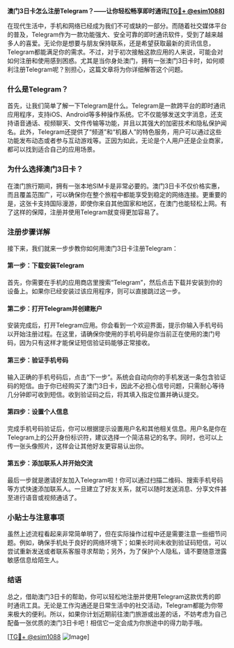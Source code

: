 **澳门3日卡怎么注册Telegram？——让你轻松畅享即时通讯[[TG💪+ @esim1088](https://t.me/s/esim1088)]**

在现代生活中，手机和网络已经成为我们不可或缺的一部分。而随着社交媒体平台的普及，Telegram作为一款功能强大、安全可靠的即时通讯软件，受到了越来越多人的喜爱。无论你是想要与朋友保持联系，还是希望获取最新的资讯信息，Telegram都能满足你的需求。不过，对于初次接触这款应用的人来说，可能会对如何注册和使用感到困惑。尤其是当你身处澳门，拥有一张澳门3日卡时，如何顺利注册Telegram呢？别担心，这篇文章将为你详细解答这个问题。

### 什么是Telegram？

首先，让我们简单了解一下Telegram是什么。Telegram是一款跨平台的即时通讯应用程序，支持iOS、Android等多种操作系统。它不仅能够发送文字消息，还支持语音通话、视频聊天、文件传输等功能，并且以其强大的加密技术和隐私保护闻名。此外，Telegram还提供了“频道”和“机器人”的特色服务，用户可以通过这些功能发布动态或者参与互动游戏等。正因为如此，无论是个人用户还是企业商家，都可以找到适合自己的应用场景。

### 为什么选择澳门3日卡？

在澳门旅行期间，拥有一张本地SIM卡是非常必要的。澳门3日卡不仅价格实惠，而且覆盖范围广，可以确保你在整个旅程中都能享受到稳定的网络连接。更重要的是，这张卡支持国际漫游，即使你来自其他国家和地区，在澳门也能轻松上网。有了这样的保障，注册并使用Telegram就变得更加容易了。

### 注册步骤详解

接下来，我们就来一步步教你如何用澳门3日卡注册Telegram：

#### 第一步：下载安装Telegram
首先，你需要在手机的应用商店里搜索“Telegram”，然后点击下载并安装到你的设备上。如果你已经安装过该应用程序，则可以直接跳过这一步。

#### 第二步：打开Telegram并创建账户
安装完成后，打开Telegram应用。你会看到一个欢迎界面，提示你输入手机号码以开始注册过程。在这里，请确保你使用的手机号码是你当前正在使用的澳门号码，因为只有这样才能保证短信验证码能够正常接收。

#### 第三步：验证手机号码
输入正确的手机号码后，点击“下一步”。系统会自动向你的手机发送一条包含验证码的短信。由于你已经购买了澳门3日卡，因此不必担心信号问题，只需耐心等待几分钟即可收到短信。收到验证码之后，将其填入指定位置并确认提交。

#### 第四步：设置个人信息
完成手机号码验证后，你可以根据提示设置用户名和其他相关信息。用户名是你在Telegram上的公开身份标识符，建议选择一个简洁易记的名字。同时，也可以上传一张头像照片，这样会让其他好友更容易认出你。

#### 第五步：添加联系人并开始交流
最后一步就是邀请好友加入Telegram啦！你可以通过扫描二维码、搜索手机号码等方式快速添加联系人。一旦建立了好友关系，就可以随时发送消息、分享文件甚至进行语音或视频通话了。

### 小贴士与注意事项

虽然上述流程看起来非常简单明了，但在实际操作过程中还是需要注意一些细节问题。例如，确保手机处于良好的网络环境下；如果长时间未收到验证码短信，可以尝试重新发送或者联系客服寻求帮助；另外，为了保护个人隐私，请不要随意泄露敏感信息给陌生人。

### 结语

总之，借助澳门3日卡的帮助，你可以轻松地注册并使用Telegram这款优秀的即时通讯工具。无论是工作沟通还是日常生活中的社交活动，Telegram都能为你带来极大的便利。所以，如果你计划近期前往澳门旅游或出差的话，不妨考虑为自己配备一张优质的澳门3日卡吧！相信它一定会成为你旅途中的得力助手哦。

[[TG💪+ @esim1088](https://t.me/s/esim1088) ![Image](https://i.postimg.cc/4NQfJmqS/Snipaste-2025-05-13-00-14-12.png)]